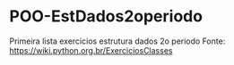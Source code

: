 # POO-EstDados2operiodo
Primeira lista exercicios estrutura dados 2o periodo
Fonte: https://wiki.python.org.br/ExerciciosClasses
